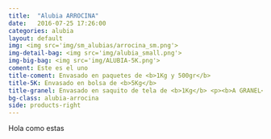 ```yaml
---
title:  "Alubia ARROCINA"
date:   2016-07-25 17:26:00
categories: alubia
layout: default
img: <img src='img/sm_alubias/arrocina_sm.png'>
img-detail-bag: <img src='img/alubia_small.png'>
img-big-bag: <img src='img/ALUBIA-5K.png'>
coment: Este es el uno
title-coment: Envasado en paquetes de <b>1Kg y 500gr</b>
title-5K: Envasado en bolsa de <b>5Kg</b>
title-granel: Envasado en saquito de tela de <b>1Kg</b> <p><b>A GRANEL</b><br> Envasado en sacos de <b>10Kg y 25Kg</b> 
bg-class: alubia-arrocina 
side: products-right
---
```


Hola como estas